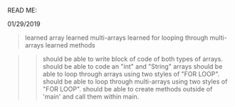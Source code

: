 READ ME:

01/29/2019
> learned array
> learned multi-arrays
> learned for looping through multi-arrays
> learned methods

>> should be able to write block of code of both types of arrays.
>> should be able to code an "int" and "String" arrays
>> should be able to loop through arrays using two styles of "FOR LOOP".
>> should be able to loop through multi-arrays using two styles of "FOR LOOP".
>> should be able to create methods outside of 'main' and call them within main.
